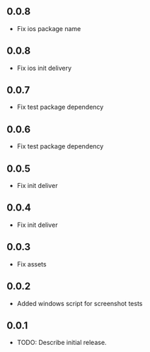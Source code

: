 ## 0.0.8

- Fix ios package name

## 0.0.8

- Fix ios init delivery

## 0.0.7

- Fix test package dependency

## 0.0.6

- Fix test package dependency

## 0.0.5

- Fix init deliver

## 0.0.4

- Fix init deliver

## 0.0.3

- Fix assets

## 0.0.2

- Added windows script for screenshot tests

## 0.0.1

- TODO: Describe initial release.
